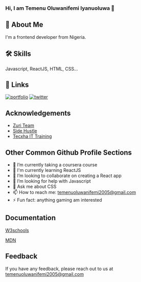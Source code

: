 ### Hi, I am Temenu Oluwanifemi Iyanuoluwa 👋

## 🚀 About Me
I'm a frontend developer from Nigeria.

## 🛠 Skills
Javascript, ReactJS, HTML, CSS...

## 🔗 Links
[![portfolio](https://img.shields.io/badge/my_portfolio-000?style=for-the-badge&logo=ko-fi&logoColor=white)](https://nifemi-portfolio.netlify.app)
[![twitter](https://img.shields.io/badge/twitter-1DA1F2?style=for-the-badge&logo=twitter&logoColor=white)](https://twitter.com/niffyby1234)


## Acknowledgements

 - [Zuri Team](https://w2.zuriboard.com/)
 - [Side Hustle](https://lms.terrahq.co/)
 - [Tecxha IT Training](https://tecxha-creative-solution.business.site/)

## Other Common Github Profile Sections

- 🔭 I’m currently taking a coursera course
- 🧠 I'm currently learning ReactJS
- 👯 I’m looking to collaborate on creating a React app
- 🤔 I’m looking for help with Javascript
- 💬 Ask me about CSS
- 📫 How to reach me: temenuoluwanifemi2005@gmail.com
- ⚡ Fun fact: anything gaming am interested

## Documentation

[W3schools](https://www.w3schools.com/)

[MDN](https://developer.mozilla.org/en-US/)
 
 ## Feedback

If you have any feedback, please reach out to us at temenuoluwanifemi2005@gmail.com





